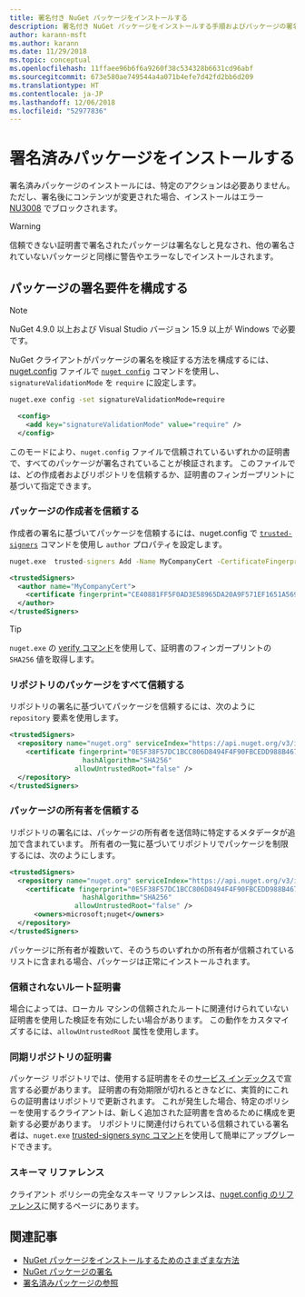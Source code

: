 ```yaml
---
title: 署名付き NuGet パッケージをインストールする
description: 署名付き NuGet パッケージをインストールする手順およびパッケージの署名の信頼設定を構成する方法を説明します。
author: karann-msft
ms.author: karann
ms.date: 11/29/2018
ms.topic: conceptual
ms.openlocfilehash: 11ffaee96b6f6a9260f38c534328b6631cd96abf
ms.sourcegitcommit: 673e580ae749544a4a071b4efe7d42fd2bb6d209
ms.translationtype: HT
ms.contentlocale: ja-JP
ms.lasthandoff: 12/06/2018
ms.locfileid: "52977836"
---
```

# <a name="install-a-signed-package"></a>署名済みパッケージをインストールする

署名済みパッケージのインストールには、特定のアクションは必要ありません。ただし、署名後にコンテンツが変更された場合、インストールはエラー [NU3008](../reference/errors-and-warnings/NU3008.md) でブロックされます。

> [!Warning]
> 信頼できない証明書で署名されたパッケージは署名なしと見なされ、他の署名されていないパッケージと同様に警告やエラーなしでインストールされます。

## <a name="configure-package-signature-requirements"></a>パッケージの署名要件を構成する

> [!Note]
> NuGet 4.9.0 以上および Visual Studio バージョン 15.9 以上が Windows で必要です。

NuGet クライアントがパッケージの署名を検証する方法を構成するには、[nuget.config](../reference/nuget-config-file) ファイルで [`nuget config`](../tools/cli-ref-config) コマンドを使用し、`signatureValidationMode` を `require` に設定します。

```cmd
nuget.exe config -set signatureValidationMode=require
```

```xml
  <config>
    <add key="signatureValidationMode" value="require" />
  </config>
```

このモードにより、`nuget.config` ファイルで信頼されているいずれかの証明書で、すべてのパッケージが署名されていることが検証されます。 このファイルでは、どの作成者およびリポジトリを信頼するか、証明書のフィンガープリントに基づいて指定できます。

### <a name="trust-package-author"></a>パッケージの作成者を信頼する

作成者の署名に基づいてパッケージを信頼するには、nuget.config で [`trusted-signers`](..tools/cli-ref-trusted-signers) コマンドを使用し `author` プロパティを設定します。

```cmd
nuget.exe  trusted-signers Add -Name MyCompanyCert -CertificateFingerprint CE40881FF5F0AD3E58965DA20A9F571EF1651A56933748E1BF1C99E537C4E039 -FingerprintAlgorithm SHA256
```

```xml
<trustedSigners>
  <author name="MyCompanyCert">
    <certificate fingerprint="CE40881FF5F0AD3E58965DA20A9F571EF1651A56933748E1BF1C99E537C4E039" hashAlgorithm="SHA256" allowUntrustedRoot="false" />
  </author>
</trustedSigners>
```

>[!TIP]
>`nuget.exe` の [verify コマンド](https://docs.microsoft.com/en-us/nuget/tools/cli-ref-verify)を使用して、証明書のフィンガープリントの `SHA256` 値を取得します。


### <a name="trust-all-packages-from-a-repository"></a>リポジトリのパッケージをすべて信頼する

リポジトリの署名に基づいてパッケージを信頼するには、次のように `repository` 要素を使用します。

```xml
<trustedSigners>  
  <repository name="nuget.org" serviceIndex="https://api.nuget.org/v3/index.json">
    <certificate fingerprint="0E5F38F57DC1BCC806D8494F4F90FBCEDD988B4676070...." 
                  hashAlgorithm="SHA256" 
                allowUntrustedRoot="false" />
  </repository>
</trustedSigners>
```

### <a name="trust-package-owners"></a>パッケージの所有者を信頼する

リポジトリの署名には、パッケージの所有者を送信時に特定するメタデータが追加で含まれています。 所有者の一覧に基づいてリポジトリでパッケージを制限するには、次のようにします。

```xml
<trustedSigners>  
  <repository name="nuget.org" serviceIndex="https://api.nuget.org/v3/index.json">
    <certificate fingerprint="0E5F38F57DC1BCC806D8494F4F90FBCEDD988B4676070...." 
                  hashAlgorithm="SHA256" 
                allowUntrustedRoot="false" />
      <owners>microsoft;nuget</owners>
  </repository>
</trustedSigners>
```

パッケージに所有者が複数いて、そのうちのいずれかの所有者が信頼されているリストに含まれる場合、パッケージは正常にインストールされます。

### <a name="untrusted-root-certificates"></a>信頼されないルート証明書

場合によっては、ローカル マシンの信頼されたルートに関連付けられていない証明書を使用した検証を有効にしたい場合があります。 この動作をカスタマイズするには、`allowUntrustedRoot` 属性を使用します。

### <a name="sync-repository-certificates"></a>同期リポジトリの証明書

パッケージ リポジトリでは、使用する証明書をその[サービス インデックス](https://docs.microsoft.com/en-us/nuget/api/service-index)で宣言する必要があります。 証明書の有効期限が切れるときなどに、実質的にこれらの証明書はリポジトリで更新されます。 これが発生した場合、特定のポリシーを使用するクライアントは、新しく追加された証明書を含めるために構成を更新する必要があります。 リポジトリに関連付けられている信頼されている署名者は、`nuget.exe` [trusted-signers sync コマンド](/nuget/tools/cli-ref-trusted-signers.md#nuget-trusted-signers-sync--name-)を使用して簡単にアップグレードできます。

### <a name="schema-reference"></a>スキーマ リファレンス

クライアント ポリシーの完全なスキーマ リファレンスは、[nuget.config のリファレンス](/nuget/reference/nuget-config-file#trustedsigners-section)に関するページにあります。

## <a name="related-articles"></a>関連記事

- [NuGet パッケージをインストールするためのさまざまな方法](ways-to-install-a-package.md)
- [NuGet パッケージの署名](../create-packages/Sign-a-Package.md)
- [署名済みパッケージの参照](../reference/Signed-Packages-Reference.md)
